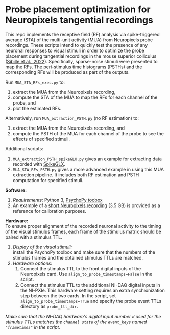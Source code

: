 # Probe placement optimization for Neuropixels tangential recordings

This repo implements the receptive field (RF) analysis via spike-triggered average (STA) of the multi-unit activity (MUA) from Neuropixels probe recordings. These scripts intend to quickly test the presence of any neuronal responses to visual stimuli in order to optimize the probe placement during tangential recordings in the mouse superior colliculus ([Sibille et al., 2022](https://www.sciencedirect.com/science/article/pii/S0165027022001492?via%3Dihub)). Specifically, sparse-noise stimuli were presented to map the RFs. The peri-stimulus time histograms (PSTHs) and the corresponding RFs will be produced as part of the outputs.

Run `MUA_STA_RFs_exec.py` to:
1. extract the MUA from the Neuropixels recording,
2. compute the STA of the MUA to map the RFs for each channel of the probe, and 
3. plot the estimated RFs.

Alternatively, run `MUA_extraction_PSTH.py` (no RF estimation) to:
1. extract the MUA from the Neuropixels recording, and
2. compute the PSTH of the MUA for each channel of the probe to see the effects of specified stimuli.

Additional scripts:
1. `MUA_extraction_PSTH_spikeGLX.py` gives an example for extracting data recorded with [SpikeGLX](https://billkarsh.github.io/SpikeGLX/).
2. `MUA_STA_RFs_PSTH.py` gives a more advanced example in using this MUA extraction pipeline. It includes both RF estimation and PSTH computation for specified stimuli.

**Software:** 
1. *Requirements:* Python 3, [PsychoPy toobox](https://www.psychopy.org/download.html)
2. An example of a [short Neuropixels recording](https://zenodo.org/records/6850116#.YtQNq4RBzQM) (3.5 GB) is provided as a reference for calibration purposes.

**Hardware:**  
To ensure proper alignment of the recorded neuronal activity to the timing of the visual stimulus frames, each frame of the stimulus matrix should be paired with a stimulus TTL.
1. *Display of the visual stimuli:*  
install the PsychoPy toolbox and make sure that the numbers of the stimulus frames and the obtained stimulus TTLs are matched. 
2. *Hardware options:* 
    1. Connect the stimulus TTL to the front digital inputs of the Neuropixels card. Use `align_to_probe_timestamps=False` in the script.
    2. Connect the stimulus TTL to the additional NI-DAQ digital inputs in the NI-PXIe. This hardware setting requires an extra synchronization step between the two cards. In the script, set `align_to_probe_timestamps=True` and specify the probe event TTLs directory as `probe_ttl_dir`. 

*Make sure that the NI-DAQ hardware's digital input number `d` used for the stimulus TTLs matches the `channel state` of the `event_keys` named `"frametimes"` in the script.*

